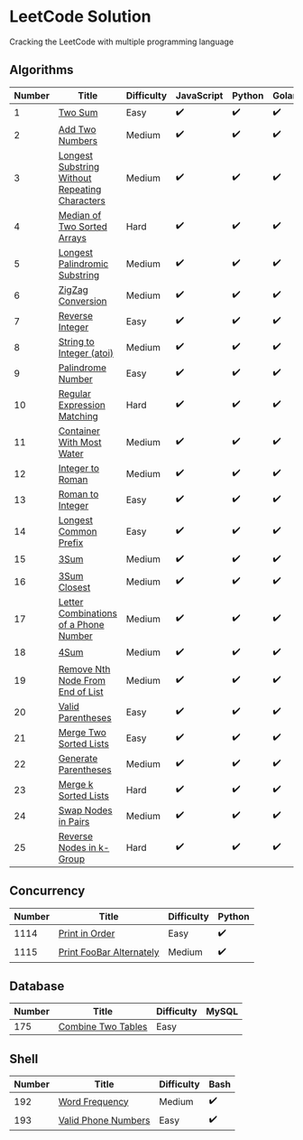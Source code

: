 # LeetCode Solution

Cracking the LeetCode with multiple programming language

## Algorithms

| Number | Title                                                                                                                           | Difficulty | JavaScript         | Python             | Golang             | Swift              | Kotlin             |
| ------ | ------------------------------------------------------------------------------------------------------------------------------- | ---------- | ------------------ | ------------------ | ------------------ | ------------------ | ------------------ |
| 1      | [Two Sum](https://leetcode.com/problems/two-sum/)                                                                               | Easy       | :heavy_check_mark: | :heavy_check_mark: | :heavy_check_mark: | :heavy_check_mark: | :heavy_check_mark: |
| 2      | [Add Two Numbers](https://leetcode.com/problems/add-two-numbers/)                                                               | Medium     | :heavy_check_mark: | :heavy_check_mark: | :heavy_check_mark: | :heavy_check_mark: | :heavy_check_mark: |
| 3      | [Longest Substring Without Repeating Characters](https://leetcode.com/problems/longest-substring-without-repeating-characters/) | Medium     | :heavy_check_mark: | :heavy_check_mark: | :heavy_check_mark: | :heavy_check_mark: | :heavy_check_mark: |
| 4      | [Median of Two Sorted Arrays](https://leetcode.com/problems/median-of-two-sorted-arrays/)                                       | Hard       | :heavy_check_mark: | :heavy_check_mark: | :heavy_check_mark: | :heavy_check_mark: | :heavy_check_mark: |
| 5      | [Longest Palindromic Substring](https://leetcode.com/problems/longest-palindromic-substring/)                                   | Medium     | :heavy_check_mark: | :heavy_check_mark: | :heavy_check_mark: | :heavy_check_mark: | :heavy_check_mark: |
| 6      | [ZigZag Conversion](https://leetcode.com/problems/zigzag-conversion/)                                                           | Medium     | :heavy_check_mark: | :heavy_check_mark: | :heavy_check_mark: | :heavy_check_mark: | :heavy_check_mark: |
| 7      | [Reverse Integer](https://leetcode.com/problems/reverse-integer/)                                                               | Easy       | :heavy_check_mark: | :heavy_check_mark: | :heavy_check_mark: | :heavy_check_mark: | :heavy_check_mark: |
| 8      | [String to Integer (atoi)](https://leetcode.com/problems/string-to-integer-atoi/)                                               | Medium     | :heavy_check_mark: | :heavy_check_mark: | :heavy_check_mark: | :heavy_check_mark: | :heavy_check_mark: |
| 9      | [Palindrome Number](https://leetcode.com/problems/palindrome-number/)                                                           | Easy       | :heavy_check_mark: | :heavy_check_mark: | :heavy_check_mark: | :heavy_check_mark: | :heavy_check_mark: |
| 10     | [Regular Expression Matching](https://leetcode.com/problems/regular-expression-matching/)                                       | Hard       | :heavy_check_mark: | :heavy_check_mark: | :heavy_check_mark: | :heavy_check_mark: | :heavy_check_mark: |
| 11     | [Container With Most Water](https://leetcode.com/problems/container-with-most-water/)                                           | Medium     | :heavy_check_mark: | :heavy_check_mark: | :heavy_check_mark: | :heavy_check_mark: | :heavy_check_mark: |
| 12     | [Integer to Roman](https://leetcode.com/problems/integer-to-roman/)                                                             | Medium     | :heavy_check_mark: | :heavy_check_mark: | :heavy_check_mark: | :heavy_check_mark: | :heavy_check_mark: |
| 13     | [Roman to Integer](https://leetcode.com/problems/roman-to-integer/)                                                             | Easy       | :heavy_check_mark: | :heavy_check_mark: | :heavy_check_mark: | :heavy_check_mark: | :heavy_check_mark: |
| 14     | [Longest Common Prefix](https://leetcode.com/problems/longest-common-prefix/)                                                   | Easy       | :heavy_check_mark: | :heavy_check_mark: | :heavy_check_mark: | :heavy_check_mark: | :heavy_check_mark: |
| 15     | [3Sum](https://leetcode.com/problems/3sum/)                                                                                     | Medium     | :heavy_check_mark: | :heavy_check_mark: | :heavy_check_mark: | :heavy_check_mark: | :heavy_check_mark: |
| 16     | [3Sum Closest](https://leetcode.com/problems/3sum-closest/)                                                                     | Medium     | :heavy_check_mark: | :heavy_check_mark: | :heavy_check_mark: | :heavy_check_mark: | :heavy_check_mark: |
| 17     | [Letter Combinations of a Phone Number](https://leetcode.com/problems/letter-combinations-of-a-phone-number/)                   | Medium     | :heavy_check_mark: | :heavy_check_mark: | :heavy_check_mark: | :heavy_check_mark: | :heavy_check_mark: |
| 18     | [4Sum](https://leetcode.com/problems/4sum/)                                                                                     | Medium     | :heavy_check_mark: | :heavy_check_mark: | :heavy_check_mark: | :heavy_check_mark: | :heavy_check_mark: |
| 19     | [Remove Nth Node From End of List](https://leetcode.com/problems/remove-nth-node-from-end-of-list/)                             | Medium     | :heavy_check_mark: | :heavy_check_mark: | :heavy_check_mark: | :heavy_check_mark: | :heavy_check_mark: |
| 20     | [Valid Parentheses](https://leetcode.com/problems/valid-parentheses/)                                                           | Easy       | :heavy_check_mark: | :heavy_check_mark: | :heavy_check_mark: | :heavy_check_mark: | :heavy_check_mark: |
| 21     | [Merge Two Sorted Lists](https://leetcode.com/problems/merge-two-sorted-lists/)                                                 | Easy       | :heavy_check_mark: | :heavy_check_mark: | :heavy_check_mark: | :heavy_check_mark: | :heavy_check_mark: |
| 22     | [Generate Parentheses](https://leetcode.com/problems/generate-parentheses/)                                                     | Medium     | :heavy_check_mark: | :heavy_check_mark: | :heavy_check_mark: | :heavy_check_mark: | :heavy_check_mark: |
| 23     | [Merge k Sorted Lists](https://leetcode.com/problems/merge-k-sorted-lists/)                                                     | Hard       | :heavy_check_mark: | :heavy_check_mark: | :heavy_check_mark: | :heavy_check_mark: | :heavy_check_mark: |
| 24     | [Swap Nodes in Pairs](https://leetcode.com/problems/swap-nodes-in-pairs/)                                                       | Medium     | :heavy_check_mark: | :heavy_check_mark: | :heavy_check_mark: | :heavy_check_mark: | :heavy_check_mark: |
| 25     | [Reverse Nodes in k-Group](https://leetcode.com/problems/reverse-nodes-in-k-group/)                                             | Hard       | :heavy_check_mark: | :heavy_check_mark: | :heavy_check_mark: | :heavy_check_mark: | :heavy_check_mark: |

## Concurrency

| Number | Title                                                                               | Difficulty | Python             |
| ------ | ----------------------------------------------------------------------------------- | ---------- | ------------------ |
| 1114   | [Print in Order](https://leetcode.com/problems/print-in-order/)                     | Easy       | :heavy_check_mark: |
| 1115   | [Print FooBar Alternately](https://leetcode.com/problems/print-foobar-alternately/) | Medium     | :heavy_check_mark: |

## Database

| Number | Title                                                                    | Difficulty | MySQL |
| ------ | ------------------------------------------------------------------------ | ---------- | ----- |
| 175    | [Combine Two Tables ](https://leetcode.com/problems/combine-two-tables/) | Easy       |       |

## Shell

| Number | Title                                                                       | Difficulty | Bash               |
| ------ | --------------------------------------------------------------------------- | ---------- | ------------------ |
| 192    | [Word Frequency](https://leetcode.com/problems/word-frequency/submissions/) | Medium     | :heavy_check_mark: |
| 193    | [Valid Phone Numbers](https://leetcode.com/problems/valid-phone-numbers/)   | Easy       | :heavy_check_mark: |
